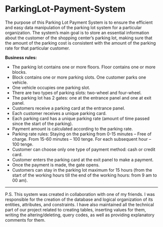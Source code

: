 # ParkingLot-Payment-System

The purpose of this Parking Lot Payment System is to ensure the efficient and easy data manipulation of the parking lot system for a particular organization. The system’s main goal is to store an essential information about the customer of the shopping center’s parking lot, making sure that the amount of the parking cost is consistent with the amount of the parking rate for that particular customer.


**Business rules:**
- The parking lot contains one or more floors. Floor contains one or more blocks.
- Block contains one or more parking slots. One customer parks one vehicle.
- One vehicle occupies one parking slot.
- There are two types of parking slots: two-wheel and four-wheel.
- The parking lot has 2 gates: one at the entrance panel and one at exit panel.
- Customers receive a parking card at the entrance panel.
- Each customer receives a unique parking card.
- Each parking card has a unique parking rate (amount of time passed since the start of the parking).
- Payment amount is calculated according to the parking rate.
- Parking rate rules: Staying on the parking from 0-15 minutes – Free of charge. From 15-60 minutes – 100 tenge. For each subsequent hour – 100 tenge.
- Customer can choose only one type of payment method: cash or credit card.
- Customer enters the parking card at the exit panel to make a payment.
- Once the payment is made, the gate opens.
- Customers can stay in the parking lot maximum for 15 hours (from the start of the working hours till the end of the working hours: from 9 am to 00 am).

***

P.S. This system was created in collaboration with one of my friends. I was responsible for the creation of the database and logical organization of its entities, attributes, and constraints. I have also maintained all the technical part of our project related to creating tables, inserting values for them, writing the altering/deleting, query codes, as well as providing explanatory comments for them.
